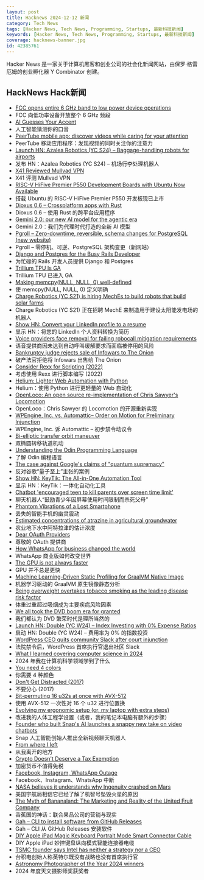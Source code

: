 ```yaml
---
layout: post
title: Hacknews 2024-12-12 新闻
category: Tech News
tags: [Hacker News, Tech News, Programming, Startups, 最新科技新闻]
keywords: [Hacker News, Tech News, Programming, Startups, 最新科技新闻]
coverage: hacknews-banner.jpg
id: 42385761
---
```


Hacker News 是一家关于计算机黑客和创业公司的社会化新闻网站，由保罗·格雷厄姆的创业孵化器 Y Combinator 创建。

## HackNews Hack新闻

- [FCC opens entire 6 GHz band to low power device operations](https://docs.fcc.gov/public/attachments/DOC-408129A1.txt)
- FCC 向低功率设备开放整个 6 GHz 频段
- [AI Guesses Your Accent](https://start.boldvoice.com/accent-guesser)
- 人工智能猜测你的口音
- [PeerTube mobile app: discover videos while caring for your attention](https://joinpeertube.org/news/peertube-app)
- PeerTube 移动应用程序：发现视频的同时关注你的注意力
- [Launch HN: Azalea Robotics (YC S24) – Baggage-handling robots for airports]()
- 发布 HN：Azalea Robotics (YC S24) – 机场行李处理机器人
- [X41 Reviewed Mullvad VPN](https://x41-dsec.de/news/2024/12/11/mullvad/)
- X41 评测 Mullvad VPN
- [RISC-V HiFive Premier P550 Development Boards with Ubuntu Now Available](https://www.sifive.com/blog/hifive-premier-p550-development-boards-with-ubuntu)
- 搭载 Ubuntu 的 RISC-V HiFive Premier P550 开发板现已上市
- [Dioxus 0.6 – Crossplatform apps with Rust](https://dioxuslabs.com/blog/release-060/)
- Dioxus 0.6 – 使用 Rust 的跨平台应用程序
- [Gemini 2.0: our new AI model for the agentic era](https://blog.google/technology/google-deepmind/google-gemini-ai-update-december-2024/)
- Gemini 2.0：我们为代理时代打造的全新 AI 模型
- [Pgroll – Zero-downtime, reversible, schema changes for PostgreSQL (new website)](https://pgroll.com/)
- Pgroll – 零停机、可逆、PostgreSQL 架构变更（新网站）
- [Django and Postgres for the Busy Rails Developer](https://andyatkinson.com/django-python-postgres-busy-rails-developer)
- 为忙碌的 Rails 开发人员提供 Django 和 Postgres
- [Trillium TPU Is GA](https://cloud.google.com/blog/products/compute/trillium-tpu-is-ga)
- Trillium TPU 已进入 GA
- [Making memcpy(NULL, NULL, 0) well-defined](https://developers.redhat.com/articles/2024/12/11/making-memcpynull-null-0-well-defined)
- 使 memcpy(NULL, NULL, 0) 定义明确
- [Charge Robotics (YC S21) is hiring MechEs to build robots that build solar farms](https://www.ycombinator.com/companies/charge-robotics/jobs/ml4f9l4-senior-mechanical-engineer)
- Charge Robotics (YC S21) 正在招聘 MechE 来制造用于建设太阳能发电场的机器人
- [Show HN: Convert your LinkedIn profile to a resume](https://chromewebstore.google.com/detail/linkedin-to-resume-by-cvg/bhdcmampnnhholkenaahdeaddmodmeem)
- 显示 HN：将您的 LinkedIn 个人资料转换为简历
- [Voice providers face removal for failing robocall mitigation requirements](https://docs.fcc.gov/public/attachments/DOC-408083A1.txt)
- 语音提供商因未达到自动呼叫缓解要求而面临被停用的风险
- [Bankruptcy judge rejects sale of Infowars to The Onion](https://www.nytimes.com/2024/12/10/business/media/the-onion-infowars-alex-jones.html)
- 破产法官拒绝将 Infowars 出售给 The Onion
- [Consider Rexx for Scripting (2022)](https://opensource.com/article/22/10/rexx-scripting-language)
- 考虑使用 Rexx 进行脚本编写 (2022)
- [Helium: Lighter Web Automation with Python](https://github.com/mherrmann/helium)
- Helium：使用 Python 进行更轻量的 Web 自动化
- [OpenLoco: An open source re-implementation of Chris Sawyer's Locomotion](https://github.com/OpenLoco/OpenLoco)
- OpenLoco：Chris Sawyer 的 Locomotion 的开源重新实现
- [WPEngine, Inc. vs. Automattic– Order on Motion for Preliminary Injunction](https://www.courtlistener.com/docket/69221176/64/wpengine-inc-v-automattic-inc/)
- WPEngine, Inc. 诉 Automattic – 初步禁令动议令
- [Bi-elliptic transfer orbit maneuver](https://www.johndcook.com/blog/2024/12/03/bi-elliptic-transfer/)
- 双椭圆转移轨道机动
- [Understanding the Odin Programming Language](https://odinbook.com/)
- 了解 Odin 编程语言
- [The case against Google's claims of "quantum supremacy"](https://gilkalai.wordpress.com/2024/12/09/the-case-against-googles-claims-of-quantum-supremacy-a-very-short-introduction/)
- 反对谷歌“量子至上”主张的案例
- [Show HN: KeyTik: The All-in-One Automation Tool](https://github.com/Fajar-RahmadJaya/KeyTik)
- 显示 HN：KeyTik：一体化自动化工具
- [Chatbot 'encouraged teen to kill parents over screen time limit'](https://www.bbc.com/news/articles/cd605e48q1vo)
- 聊天机器人“鼓励青少年因屏幕使用时间限制而杀死父母”
- [Phantom Vibrations of a Lost Smartphone](https://www.sapiens.org/culture/smartphones-cyborgs-phantom-limb/)
- 丢失的智能手机的幽灵震动
- [Estimated concentrations of atrazine in agricultural groundwater](https://water.usgs.gov/nawqa/pnsp/features/feature.php)
- 农业地下水中阿特拉津的估计浓度
- [Dear OAuth Providers](https://pilcrowonpaper.com/blog/dear-oauth-providers/)
- 尊敬的 OAuth 提供商
- [How WhatsApp for business changed the world](https://restofworld.org/2024/how-whatsapp-for-business-changed-the-world/)
- WhatsApp 商业版如何改变世界
- [The GPU is not always faster](https://cowfreedom.de/#dot_product/introduction/)
- GPU 并不总是更快
- [Machine Learning-Driven Static Profiling for GraalVM Native Image](https://medium.com/graalvm/machine-learning-driven-static-profiling-for-native-image-d7fc13bb04e2)
- 机器学习驱动的 GraalVM 原生镜像静态分析
- [Being overweight overtakes tobacco smoking as the leading disease risk factor](https://www.scimex.org/newsfeed/being-overweight-overtakes-tobacco-smoking-as-the-leading-disease-risk-factor-in-2024)
- 体重过重超过吸烟成为主要疾病风险因素
- [We all took the DVD boom era for granted](https://filmstories.co.uk/features/we-all-took-the-dvd-boom-era-for-granted/)
- 我们都认为 DVD 繁荣时代是理所当然的
- [Launch HN: Double (YC W24) – Index Investing with 0% Expense Ratios]()
- 启动 HN: Double (YC W24) – 费用率为 0% 的指数投资
- [WordPress CEO quits community Slack after court injunction](https://www.404media.co/wordpress-wp-engine-preliminary-injunction/)
- 法院禁令后，WordPress 首席执行官退出社区 Slack
- [What I learned covering computer science in 2024](https://mailchi.mp/quantamagazine.org/why-colliding-particles-reveal-reality-4865746?e=4ee9db7d79)
- 2024 年我在计算机科学领域学到了什么
- [You need 4 colors](https://www.iamsajid.com/colors/)
- 你需要 4 种颜色
- [Don't Get Distracted (2017)](https://calebhearth.com/dont-get-distracted)
- 不要分心 (2017)
- [Bit-permuting 16 u32s at once with AVX-512](http://bitmath.blogspot.com/2024/12/bit-permuting-16-u32s-at-once-with-avx.html)
- 使用 AVX-512 一次性对 16 个 u32 进行位置换
- [Evolving my ergonomic setup (or, my laptop with extra steps)](https://www.ntietz.com/blog/evolving-ergo-setup/)
- 改进我的人体工程学设置（或者，我的笔记本电脑有额外的步骤）
- [Founder who built Snap's AI launches a snappy new take on video chatbots](https://techcrunch.com/2024/12/11/founder-who-built-snaps-ai-launches-a-snappy-new-take-on-video-chatbots/)
- Snap 人工智能创始人推出全新视频聊天机器人
- [From where I left](https://antirez.com/news/144)
- 从我离开的地方
- [Crypto Doesn't Deserve a Tax Exemption](https://www.bloomberg.com/opinion/articles/2024-12-09/crypto-doesn-t-deserve-a-tax-exemption)
- 加密货币不值得免税
- [Facebook, Instagram, WhatsApp Outage]()
- Facebook、Instagram、WhatsApp 中断
- [NASA believes it understands why Ingenuity crashed on Mars](https://arstechnica.com/space/2024/12/nasa-believes-it-understands-why-ingenuity-crashed-on-mars/)
- 美国宇航局相信它已经了解了机智号坠毁火星的原因
- [The Myth of Bananaland: The Marketing and Reality of the United Fruit Company](https://worldhistory.substack.com/p/the-myth-of-bananaland)
- 香蕉国的神话：联合果品公司的营销与现实
- [Gah – CLI to install software from GitHub Releases](https://github.com/marverix/gah)
- Gah – CLI 从 GitHub Releases 安装软件
- [DIY Apple iPad Magic Keyboard Portrait Mode Smart Connector Cable](https://gist.github.com/ryancdavison/5c705d78cb5c14a809d0ba5a02ab1ba4)
- DIY Apple iPad 妙控键盘纵向模式智能连接器电缆
- [TSMC founder says Intel has neither a strategy nor a CEO](https://www.tomshardware.com/tech-industry/tsmc-founder-says-intel-should-focus-on-ai-not-advanced-process-technologies)
- 台积电创始人称英特尔既没有战略也没有首席执行官
- [Astronomy Photographer of the Year 2024 winners](https://www.rmg.co.uk/whats-on/astronomy-photographer-year/galleries/overall-winners-2024)
- 2024 年度天文摄影师奖获奖者

